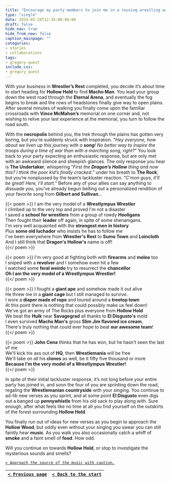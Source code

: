 ```yaml
---
title: "Encourage my party members to join me in a rousing wrestling wartime song as we make our way onwards to Hollow Hold."
type: "single"
date: 2024-05-26T12:34:00-04:00
draft: false
hide_nav: true
hide_from_new: false
caption_mainpage: ""
categories:
- stories
- collaborations
tags:
- gregory-quest
include_css:
- gregory_quest
---
```


With your business in **Wrestler’s Rest** completed, you decide it’s about time to start heading for **Hollow Hold** to find **Macho Man**. You lead your group down the west road through the **Eternal Arena**, and eventually the fog begins to break and the rows of headstones finally give way to open plains. After several minutes of walking you finally come upon the familiar crossroads with **Vince McMahon’s** memorial on one corner and, not wishing to relive your last experience at the memorial, you turn to follow the road south. 

With the **necropolis** behind you, the trek through the plains has gotten very boring, but you're suddenly struck with inspiration. “*Hey everyone, how about we liven up this journey with a **song**! No better way to inspire the troops during a time of war than with a marching song, right?*” You look back to your party expecting an enthusiastic response, but are only met with an awkward silence and sheepish glances. The only response you hear is **The Undertaker**, whispering “*First the **Dragon’s Hollow** thing and now this? I think the poor kid’s finally cracked.*” under his breath to **The Rock**, but you’re nonplussed by the team’s lackluster reaction. “*C’mon guys, it’ll be great! Here, I’ll start.*” Before any of your allies can say anything to dissuade you, you’ve already begun belting out a personalized rendition of your favorite song from **Gilbert and Sullivan**…

{{< poem >}}
I am the very model of a **Wrestlympus Wrestler**  
I climbed up to the very top and proved I'm not a disaster  
I saved a **school for wrestlers** from a group of rowdy **Hooligans**  
Then fought their **leader** off again, in spite of some shenanigans.  
I'm very well acquainted with the **strongest men in history**  
Plus **some old luchador** who insists he has to follow me  
I've been everywhere from **Wrestler's Rest** to **Sumo Town** and **Loincloth**  
And I still think that **Dragon's Hollow's** name is off!  
{{</ poem >}}

{{< poem >}}
I'm very good at fighting both with **firearms** and **melee** too  
I sniped with a **revolver** and I somehow even hit a few  
I watched some **feral weirdo** try to resurrect the **chancellor**  
**Oh I am the very model of a Wrestlympus Wrestler!**  
{{</ poem >}}

{{< poem >}}
I fought a **giant ape** and somehow made it out alive  
He threw me in a **giant cage** but I still managed to survive.  
I wore a **diaper made of rope** and toured around a **treetop town**  
At this point there is nothing that could possibly make us feel down!  
We've got an army of The Rocks plus everyone from **Hollow Hold**  
We beat the **Hulk** near **Savagegrad** all thanks to **El Disgusto's** mold  
I even survived **Macho Man's** gross **Slim Jim flavored ice cream**,  
There's truly nothing that could ever hope to beat **our awesome team**!  
{{</ poem >}}

{{< poem >}}
**John Cena** thinks that he has won, but he hasn't seen the last of me  
We'll kick his ass out of **HQ**, then **Wrestlemania** will be free  
We'll take on all his **clones** as well, be it fifty five thousand or more  
**Because I'm the very model of a Wrestlympus Wrestler!**  
{{</ poem >}}

In spite of their initial lackluster response, it’s not long before your entire party has joined in, and soon the four of you are sprinting down the road, regaling the **Wrestlemanian countryside** with your singing. You continue to ad-lib new verses as you sprint, and at some point **El Disgusto** even digs out a banged up **pennywhistle** from his old sack to play along with. Sure enough, after what feels like no time at all you find yourself on the outskirts of the forest surrounding **Hollow Hold**.

You finally run out of ideas for new verses as you begin to approach the **Hollow Wood**, but oddly even without your singing you swear you can still faintly hear **music**. As you walk you also occasionally catch a whiff of **smoke** and a faint smell of **food**. How odd.

Will you continue on towards **Hollow Hold**, or stop to investigate the mysterious sounds and smells?

[``> Approach the source of the music with caution.``](../115)

|[``< Previous page``](../113)|[``< Back to the start``](../)|
|---|---|